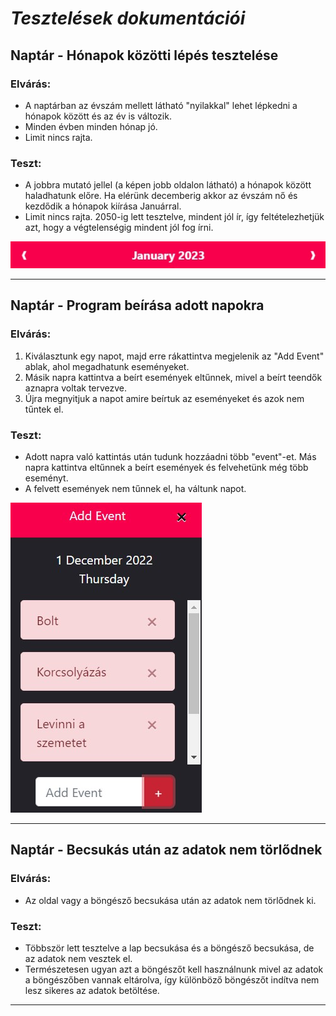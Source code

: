 # ***Tesztelések dokumentációi***


## **Naptár - Hónapok közötti lépés tesztelése**

### **Elvárás:**
* A naptárban az évszám mellett látható "nyilakkal" lehet lépkedni a hónapok között és az év is változik.
* Minden évben minden hónap jó.
* Limit nincs rajta.

### **Teszt:**
* A jobbra mutató jellel (a képen jobb oldalon látható) a hónapok között haladhatunk előre. Ha elérünk decemberig akkor az évszám nő és kezdődik a hónapok kiírása Januárral.
* Limit nincs rajta. 2050-ig lett tesztelve, mindent jól ír, így feltételezhetjük azt, hogy a végtelenségig mindent jól fog írni.

<img src="naptarhonapleptetes.jpg" alt="Hónapok és évek váltása">

---

## **Naptár - Program beírása adott napokra**

### **Elvárás:**
1. Kiválasztunk egy napot, majd erre rákattintva megjelenik az "Add Event" ablak, ahol megadhatunk eseményeket.
2. Másik napra kattintva a beírt események eltűnnek, mivel a beírt teendők aznapra voltak tervezve.
3. Újra megnyitjuk a napot amire beírtuk az eseményeket és azok nem tűntek el.

### **Teszt:**
* Adott napra való kattintás után tudunk hozzáadni több "event"-et. Más napra kattintva eltűnnek a beírt események és felvehetünk még több eseményt.
* A felvett események nem tűnnek el, ha váltunk napot.

<img src="naptarevents.jpg" alt="Események">

---

## **Naptár - Becsukás után az adatok nem törlődnek**

### **Elvárás:**
* Az oldal vagy a böngésző becsukása után az adatok nem törlődnek ki.

### **Teszt:**
* Többször lett tesztelve a lap becsukása és a böngésző becsukása, de az adatok nem vesztek el.
* Természetesen ugyan azt a böngészőt kell használnunk mivel az adatok a böngészőben vannak eltárolva, így különböző böngészőt indítva nem lesz sikeres az adatok betöltése.

---